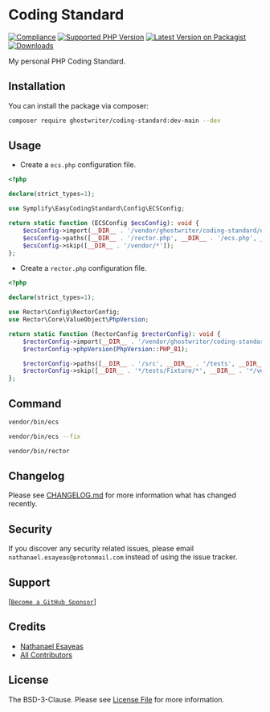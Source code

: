# Coding Standard

[![Compliance](https://github.com/ghostwriter/coding-standard/actions/workflows/compliance.yml/badge.svg)](https://github.com/ghostwriter/coding-standard/actions/workflows/compliance.yml)
[![Supported PHP Version](https://badgen.net/packagist/php/ghostwriter/coding-standard?color=8892bf)](https://www.php.net/supported-versions)
[![Latest Version on Packagist](https://badgen.net/packagist/v/ghostwriter/coding-standard)](https://packagist.org/packages/ghostwriter/coding-standard)
[![Downloads](https://badgen.net/packagist/dt/ghostwriter/coding-standard?color=blue)](https://packagist.org/packages/ghostwriter/coding-standard)

My personal PHP Coding Standard.

## Installation

You can install the package via composer:

``` bash
composer require ghostwriter/coding-standard:dev-main --dev
```

## Usage

- Create a `ecs.php` configuration file.

``` php
<?php

declare(strict_types=1);

use Symplify\EasyCodingStandard\Config\ECSConfig;

return static function (ECSConfig $ecsConfig): void {
    $ecsConfig->import(__DIR__ . '/vendor/ghostwriter/coding-standard/ecs.php');
    $ecsConfig->paths([__DIR__ . '/rector.php', __DIR__ . '/ecs.php', __DIR__ . '/src', __DIR__ . '/tests']);
    $ecsConfig->skip([__DIR__ . '/vendor/*']);
};
```

- Create a `rector.php` configuration file.
```php
<?php

declare(strict_types=1);

use Rector\Config\RectorConfig;
use Rector\Core\ValueObject\PhpVersion;

return static function (RectorConfig $rectorConfig): void {
    $rectorConfig->import(__DIR__ . '/vendor/ghostwriter/coding-standard/rector.php');
    $rectorConfig->phpVersion(PhpVersion::PHP_81);

    $rectorConfig->paths([__DIR__ . '/src', __DIR__ . '/tests', __DIR__ . '/ecs.php', __DIR__ . '/rector.php']);
    $rectorConfig->skip([__DIR__ . '*/tests/Fixture/*', __DIR__ . '*/vendor/*']);
};
```

## Command

``` bash
vendor/bin/ecs
```

``` bash
vendor/bin/ecs --fix
```

``` bash
vendor/bin/rector
```

## Changelog

Please see [CHANGELOG.md](./CHANGELOG.md) for more information what has changed recently.

## Security

If you discover any security related issues, please email `nathanael.esayeas@protonmail.com` instead of using the issue tracker.

## Support

[[`Become a GitHub Sponsor`](https://github.com/sponsors/ghostwriter)]

## Credits

- [Nathanael Esayeas](https://github.com/ghostwriter)
- [All Contributors](https://github.com/ghostwriter/coding-standard/contributors)

## License

The BSD-3-Clause. Please see [License File](./LICENSE) for more information.
